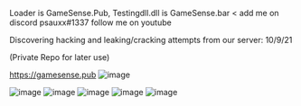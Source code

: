 Loader is GameSense.Pub, Testingdll.dll is GameSense.bar < add me on discord  psauxx#1337  follow me on youtube 

Discovering hacking and leaking/cracking attempts from our server: 10/9/21

(Private Repo for later use)

https://gamesense.pub
![image](https://user-images.githubusercontent.com/65768277/123981410-e7efd900-d987-11eb-86ec-fe575a9cf0ab.png)

![image](https://user-images.githubusercontent.com/65768277/115162039-b2b13b80-a066-11eb-8df5-475e4946d992.png)
![image](https://user-images.githubusercontent.com/65768277/115162052-be9cfd80-a066-11eb-80a3-65bba5f45ea7.png)
![image](https://user-images.githubusercontent.com/65768277/115162055-cd83b000-a066-11eb-9188-4d3fb74345a7.png)
![image](https://user-images.githubusercontent.com/65768277/115162063-dbd1cc00-a066-11eb-9b5f-e395bca94c64.png)
![image](https://user-images.githubusercontent.com/65768277/116791258-a1145e80-aa7e-11eb-818e-e77a723f9bf0.png)



